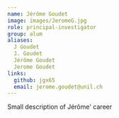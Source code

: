 ```yaml
---
name: Jérôme Goudet
image: images/JeromeG.jpg
role: principal-investigator
group: alum
aliases:
  J Goudet
  J. Goudet
  Jérôme Goudet
  Jerome Goudet
links:
  github: jgx65
  email: jerome.goudet@unil.ch
---
```


Small description of Jérôme' career
